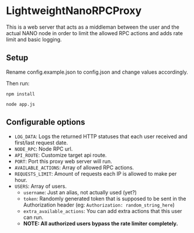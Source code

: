 # LightweightNanoRPCProxy

This is a web server that acts as a middleman between the user and the actual NANO node in order to limit the allowed RPC actions and adds rate limit and basic logging. 

## Setup
Rename config.example.json to config.json and change values accordingly.

Then run: 
```
npm install
```

```
node app.js
```

## Configurable options

* `LOG_DATA`: Logs the returned HTTP statuses that each user received and first/last request date.
* `NODE_RPC`: Node RPC url.
* `API_ROUTE`: Customize target api route.
* `PORT`: Port this proxy web server will run.
* `AVAILABLE_ACTIONS`: Array of allowed RPC actions.
* `REQUESTS_LIMIT`: Amount of requests each IP is allowed to make per hour.
* `USERS`: Array of users.
  * `username`: Just an alias, not actually used (yet?)
  * `token`: Randomly generated token that is supposed to be sent in the Authorization header (eg: `Authorization: random_string_here`)
  * `extra_available_actions`: You can add extra actions that this user can run.
  * **NOTE: All authorized users bypass the rate limiter completely.**
